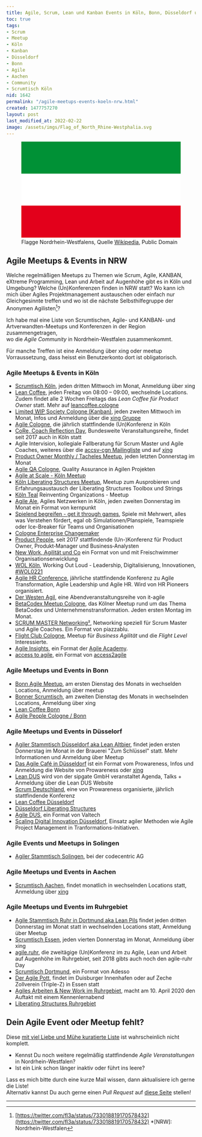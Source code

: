 ```yaml
---
title: Agile, Scrum, Lean und Kanban Events in Köln, Bonn, Düsseldorf und Umgebung
toc: true
tags:
- Scrum
- Meetup
- Köln
- Kanban
- Düsseldorf
- Bonn
- Agile
- Aachen
- Community
- Scrumtisch Köln
nid: 1642
permalink: "/agile-meetups-events-koeln-nrw.html"
created: 1477757270
layout: post
last_modified_at: 2022-02-22
image: /assets/imgs/Flag_of_North_Rhine-Westphalia.svg
---
```

<figure>
<img src="/assets/imgs/Flag_of_North_Rhine-Westphalia.svg" alt="Flagge von Nordrhein-Westfalen" />
<figcaption>Flagge Nordrhein-Westfalens, Quelle <a href="https://commons.wikimedia.org/wiki/File:Flag_of_North_Rhine-Westphalia.svg">Wikipedia</a>, Public Domain</figcaption>
</figure>

## Agile Meetups & Events in NRW

Welche regelmäßigen Meetups zu Themen wie Scrum, Agile, KANBAN, eXtreme Programming, Lean 
und Arbeit auf Augenhöhe gibt es in Köln und Umgebung? 
Welche (Un)Konferenzen finden in NRW statt? 
Wo kann ich mich über Agiles Projektmanagement austauschen oder einfach nur Gleichgesinnte treffen 
und wo ist die nächste Selbsthilfegruppe der Anonymen Agilisten[^anon-agile]?

Ich habe mal eine Liste von Scrumtischen, Agile- und KANBAN- und Artverwandten-Meetups 
und Konferenzen in der Region zusammengetragen,  
wo die *Agile Community* in Nordrhein-Westfalen zusammenkommt.

Für manche Treffen ist eine Anmeldung über xing oder meetup Vorraussetzung, dass heisst ein Benutzerkonto dort ist obligatorisch.

### Agile Meetups & Events in Köln

- [Scrumtisch Köln](https://www.xing.com/net/scrumtischkoeln), jeden dritten Mittwoch im Monat, Anmeldung über xing
- [Lean Coffee](https://www.xing.com/communities/groups/lean-coffee-7be1-1066150/posts), jeden Freitag von 08:00 – 09:00, wechselnde Locations.
Zudem findet alle 2 Wochen Freitags das _Lean Coffee für Product Owner_ statt.
  Mehr auf [leancoffee.cologne](http://leancoffee.cologne/)
- [Limited <acronym title="Work in progress">WIP</acronym> Society Cologne (Kanban)](http://lwscologne.wordpress.com/), 
  jeden zweiten Mittwoch im Monat, Infos und Anmeldung über die [xing Gruppe](https://www.xing.com/communities/groups/limited-wip-society-cologne-f66d-1045957/events)
- [Agile Cologne](http://www.agilecologne.de/), die jährlich stattfindende (Un)Konferenz in Köln
- [CoRe, Coach Reflection Day](https://www.coachreflectionday.org/), 
  Bundesweite Veranstaltungsreihe, findet seit 2017 auch in Köln statt<!--break-->
- Agile Intervision, kollegiale Fallberatung für Scrum Master und Agile Coaches,
  weiteres über die [accsv-cgn Mailingliste](https://www.freelists.org/list/accsv-cgn) 
  und auf [xing](https://www.xing.com/communities/groups/agile-intervision-90f0-1105436)
- [Product Owner Monthly / Tacheles Meetup](https://www.xing.com/communities/groups/product-owner-koeln-7be1-1083489/about), 
 jeden letzten Donnerstag im Monat
- [Agile QA Cologne](https://www.meetup.com/de-DE/agileqa-cologne/), Quality Assurance in Agilen Projekten
- [Agile at Scale - Köln Meetup](https://www.meetup.com/de-DE/Agile-at-Scale-Koln-Meetup/)
- [Köln Liberating Structures Meetup](https://www.meetup.com/de-DE/Koln-Liberating-Structures-Meetup/), 
  Meetup zum Ausprobieren und Erfahrungsaustausch der Liberating Structures Toolbox und Strings 
- [Köln Teal](https://www.meetup.com/de-DE/Koln-Teal-Reinventing-Organizations-Meetup/) Reinventing Organizations - Meetup 
- [Agile Ale](https://www.kernpunkt.de/agile-networking-event), 
  Agiles Netzwerken in Köln, jeden zweiten Donnerstag im Monat ein Format von kernpunkt 
- [Spielend begreifen - get it through games](https://www.xing.com/communities/groups/spielend-begreifen-get-it-through-games-90f0-1106969), 
  Spiele mit Mehrwert, alles was Verstehen fördert, 
  egal ob Simulationen/Planspiele, Teamspiele oder Ice-Breaker für Teams und Organisationen 
- [Cologne Enterprise Changemaker](https://www.meetup.com/de-DE/Cologne-Enterprise-Changemaker/)  
- [Product People](http://productpeople.net/), seit 2017 stattfindende (Un-)Konferenz für Product Owner, 
  Produkt‑Manager und Business‑Analysten
- [New Work, Agilität und Co](https://www.eventbrite.de/o/freischwimmer-organisationsentwicklung-20179574093) ein Format von und mit Freischwimmer Organisationsenwicklung
- [WOL Köln](https://www.meetup.com/de-DE/Working-out-Loud-Leadership-Digitalisierung-Innovationen/), Working Out Loud - Leadership, Digitalisierung, Innovationen, [#WOL0221](https://twitter.com/hashtag/WOL0221?src=hashtag_click)<!--break-->
- [Agile HR Conference](https://hr-pioneers.com/leistungen/events/agile-hr-conference/), 
  jährliche stattfindende Konferenz zu Agile Transformation, Agile Leadership und Agile HR. Wird von HR Pioneers organisiert.
- [Der Westen Agil](https://www.it-agile.de/der-westen-agil/), eine Abendveranstaltungsreihe von it-agile
- [BetaCodex Meetup Cologne](https://www.xing.com/communities/groups/betacodex-meetup-cologne-11d2-1108620/about), 
das Kölner Meetup rund um das Thema BetaCodex und Unternehmenstransformation. Jeden ersten Montag im Monat.
- [SCRUM MASTER Networking²](https://www.xing.com/communities/groups/scrum-master-networking2-um-piazzablu-11d2-1126652/about), Networking speziell für Scrum Master und Agile Coaches. 
Ein Format von piazzablu.
- [Flight Club Cologne](https://www.meetup.com/de-DE/flight-club-cologne/), Meetup für *Business Agilität* und die *Flight Level* Interessierte.
- [Agile Insights](https://www.meetup.com/de-DE/agile-insights/), 
ein Format der [Agile Academy](https://www.agile-academy.com/de/).
- [access to agile](https://www.meetup.com/de-DE/access-to-agile/), 
ein Format von [access2agile](https://access2agile.com/)

<!--break-->
### Agile Meetups und Events in Bonn

- [Bonn Agile Meetup](https://www.meetup.com/de-DE/Bonn-Agile/), am ersten Dienstag des Monats in wechselden Locations, Anmeldung über meetup
- [Bonner Scrumtisch](https://www.xing.com/communities/groups/scrumtisch-bonn-380f-1077974), am zweiten Dienstag des Monats in wechselnden Locations, 
Anmeldung über xing
- [Lean Coffee Bonn](https://www.xing.com/communities/groups/lean-coffee-90f0-1066150)
- [Agile People Cologne / Bonn](https://www.meetup.com/de-DE/Agile-People-Cologne-Bonn)

### Agile Meetups und Events in Düsselorf

- [Agiler Stammtisch Düsseldorf aka Lean Altbier](https://www.meetup.com/de-DE/Agiler-Stammtisch-Duesseldorf/),
  findet jeden ersten Donnerstag im Monat in der Brauerei "Zum Schlüssel" statt. Mehr Informationen und Anmeldung über Meetup
- [Das Agile Café in Düsseldorf](http://www.prowareness.de/event_show/?eventtitle=agile-caf--) ist ein Format vom Prowareness, 
Infos und Anmeldung die Website von Prowareness oder [xing](https://www.xing.com/communities/groups/agile-plus-market-duesseldorf-1cbe-1070927)
- [Lean DUS](https://leandus.de) wird von der sipgate GmbH veranstaltet Agenda, Talks + Anmeldung über die Lean DUS Website
- [Scrum Deutschland](https://www.scrumdeutschland.de/), eine von Prowareness organisierte, jährlich stattfindende Konferenz
- [Lean Coffee Düsseldorf](https://www.xing.com/communities/groups/lean-coffee-90f0-1066150)
- [Düsseldorf Liberating Structures](https://www.meetup.com/de-DE/meetup-group-JUAeEreA/)
- [Agile DUS](https://www.meetup.com/de-DE/Agile-DUS/), ein Format von Valtech
- [Scaling Digital Innovation Düsseldorf](https://www.meetup.com/de-DE/Scaling-Digital-Innovation-Dusseldorf/),
Einsatz agiler Methoden wie Agile Project Management in Tranformations-Initiativen.

### Agile Events und Meetups in Solingen

- [Agiler Stammtisch Solingen](https://www.meetup.com/de-DE/Agiler-Stammtisch-Duesseldorf/), bei der codecentric AG

### Agile Meetups und Events in Aachen

- [Scrumtisch Aachen](http://www.scrumtisch-aachen.de/), findet monatlich in wechselnden Locations statt, 
  Anmeldung über [xing](https://www.xing.com/communities/groups/scrumtisch-aachen-f66d-1002514)

### Agile Meetups und Events im Ruhrgebiet

- [Agile Stammtisch Ruhr in Dortmund aka Lean Pils](http://www.meetup.com/de-DE/Agiler-Stammtisch-Ruhr/) 
  findet jeden dritten Donnerstag im Monat statt in wechselnden Locations statt, Anmeldung über Meetup
- [Scrumtisch Essen](https://www.xing.com/communities/groups/agile-punkt-ruhr-1cbe-1071167),
jeden vierten Donnerstag im Monat, Anmeldung über xing
- [agile.ruhr](http://agile.ruhr), die zweitägige (Un)Konferenz im zu Agile, Lean und Arbeit auf Augenhöhe im Ruhrgebiet, seit 2018 gibts auch noch den agile-ruhr Day
- [Scrumtisch Dortmund](https://www.meetup.com/de-DE/Scrumtisch-Dortmund/), ein Format von Adesso
- [Der Agile Pott](https://www.meetup.com/de-DE/der-agile-pott/), 
  findet im Duisburger Innenhafen oder auf Zeche Zollverein (Triple-Z) in Essen statt
- [Agiles Arbeiten & New Work im Ruhrgebiet](https://www.meetup.com/de-DE/Agiles-Arbeiten-im-Ruhrgebiet/events/259932203/), macht am 10. April 2020 den Auftakt mit einem Kennenlernabend
- [Liberating Structures Ruhrgebiet](https://www.meetup.com/de-DE/Liberating-Structures-RUHRGEBIET/members/)

## Dein Agile Event oder Meetup fehlt?

Diese [mit viel Liebe und Mühe kuratierte Liste](https://github.com/fl3a/netzaffe.de/commits/master/_posts/2016-10-29-agile-scrum-lean-und-kanban-events-in-koeln-bonn-duesseldorf-und-umgebung.md) ist wahrscheinlich nicht komplett.

- Kennst Du noch weitere regelmäßig stattfindende *Agile Veranstaltungen* in Nordrhein-Westfalen?
- Ist ein Link schon länger inaktiv oder führt ins leere?

Lass es mich bitte durch eine kurze Mail wissen, dann aktualisiere ich gerne die Liste!  
Alternativ kannst Du auch gerne einen *Pull Request* auf [diese Seite](https://github.com/fl3a/netzaffe.de/blob/master/_posts/2016-10-29-agile-scrum-lean-und-kanban-events-in-koeln-bonn-duesseldorf-und-umgebung.md) stellen!

* * *

[^anon-agile]: [https://twitter.com/fl3a/status/733018819170578432](https://twitter.com/fl3a/status/733018819170578432)
*[NRW]: Nordrhein-Westfalen

